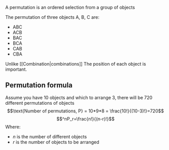 A permutation is an ordered selection from a group of objects

The permutation of three objects A, B, C are:
- ABC
- ACB
- BAC
- BCA
- CAB
- CBA

Unlike [[Combination|combinations]] The position of each object is important.

## Permutation formula
Assume you have 10 objects and which to arrange 3, there will be 720 different permutations of objects
$$\text{Number of permutations, P} = 10*9*8 = \frac{10!}{(10-3)!}=720$$
$$^nP_r=\frac{n!}{(n-r)!}$$
Where:
- $n$ is the number of different objects
- $r$ is the number of objects to be arranged
